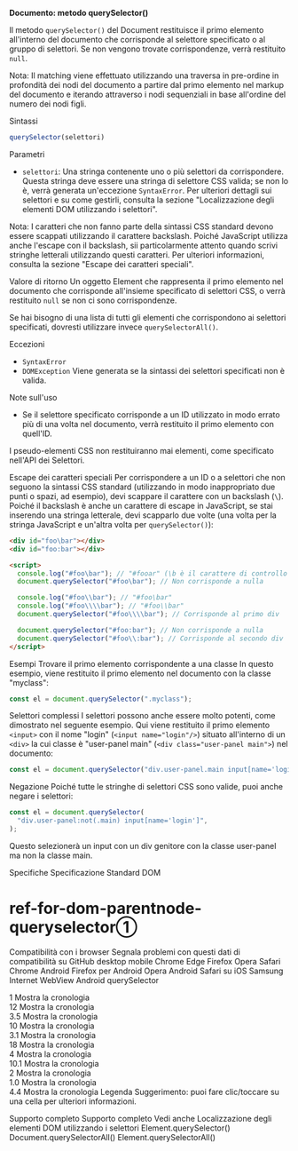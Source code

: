 **Documento: metodo querySelector()**

Il metodo `querySelector()` del Document restituisce il primo elemento all'interno del documento che corrisponde al selettore specificato o al gruppo di selettori. Se non vengono trovate corrispondenze, verrà restituito `null`.

Nota: Il matching viene effettuato utilizzando una traversa in pre-ordine in profondità dei nodi del documento a partire dal primo elemento nel markup del documento e iterando attraverso i nodi sequenziali in base all'ordine del numero dei nodi figli.

Sintassi
```javascript
querySelector(selettori)
```

Parametri
- `selettori`: Una stringa contenente uno o più selettori da corrispondere. Questa stringa deve essere una stringa di selettore CSS valida; se non lo è, verrà generata un'eccezione `SyntaxError`. Per ulteriori dettagli sui selettori e su come gestirli, consulta la sezione "Localizzazione degli elementi DOM utilizzando i selettori".

Nota: I caratteri che non fanno parte della sintassi CSS standard devono essere scappati utilizzando il carattere backslash. Poiché JavaScript utilizza anche l'escape con il backslash, sii particolarmente attento quando scrivi stringhe letterali utilizzando questi caratteri. Per ulteriori informazioni, consulta la sezione "Escape dei caratteri speciali".

Valore di ritorno
Un oggetto Element che rappresenta il primo elemento nel documento che corrisponde all'insieme specificato di selettori CSS, o verrà restituito `null` se non ci sono corrispondenze.

Se hai bisogno di una lista di tutti gli elementi che corrispondono ai selettori specificati, dovresti utilizzare invece `querySelectorAll()`.

Eccezioni
- `SyntaxError`
- `DOMException`
Viene generata se la sintassi dei selettori specificati non è valida.

Note sull'uso
- Se il selettore specificato corrisponde a un ID utilizzato in modo errato più di una volta nel documento, verrà restituito il primo elemento con quell'ID.

I pseudo-elementi CSS non restituiranno mai elementi, come specificato nell'API dei Selettori.

Escape dei caratteri speciali
Per corrispondere a un ID o a selettori che non seguono la sintassi CSS standard (utilizzando in modo inappropriato due punti o spazi, ad esempio), devi scappare il carattere con un backslash (`\`). Poiché il backslash è anche un carattere di escape in JavaScript, se stai inserendo una stringa letterale, devi scapparlo due volte (una volta per la stringa JavaScript e un'altra volta per `querySelector()`):

```html
<div id="foo\bar"></div>
<div id="foo:bar"></div>

<script>
  console.log("#foo\bar"); // "#fooar" (\b è il carattere di controllo backspace)
  document.querySelector("#foo\bar"); // Non corrisponde a nulla

  console.log("#foo\\bar"); // "#foo\bar"
  console.log("#foo\\\\bar"); // "#foo\\bar"
  document.querySelector("#foo\\\\bar"); // Corrisponde al primo div

  document.querySelector("#foo:bar"); // Non corrisponde a nulla
  document.querySelector("#foo\\:bar"); // Corrisponde al secondo div
</script>
```

Esempi
Trovare il primo elemento corrispondente a una classe
In questo esempio, viene restituito il primo elemento nel documento con la classe "myclass":

```javascript
const el = document.querySelector(".myclass");
```

Selettori complessi
I selettori possono anche essere molto potenti, come dimostrato nel seguente esempio. Qui viene restituito il primo elemento `<input>` con il nome "login" (`<input name="login"/>`) situato all'interno di un `<div>` la cui classe è "user-panel main" (`<div class="user-panel main">`) nel documento:

```javascript
const el = document.querySelector("div.user-panel.main input[name='login']");
```

Negazione
Poiché tutte le stringhe di selettori CSS sono valide, puoi anche negare i selettori:

```javascript
const el = document.querySelector(
  "div.user-panel:not(.main) input[name='login']",
);
```

Questo selezionerà un input con un div genitore con la classe user-panel ma non la classe main.

Specifiche
Specificazione
Standard DOM
# ref-for-dom-parentnode-queryselector①
Compatibilità con i browser
Segnala problemi con questi dati di compatibilità su GitHub
desktop	mobile
Chrome
Edge
Firefox
Opera
Safari
Chrome Android
Firefox per Android
Opera Android
Safari su iOS
Samsung Internet
WebView Android
querySelector

1
Mostra la cronologia	
12
Mostra la cronologia	
3.5
Mostra la cronologia	
10
Mostra la cronologia	
3.1
Mostra la cronologia	
18
Mostra la cronologia	
4
Mostra la cronologia	
10.1
Mostra la cronologia	
2
Mostra la cronologia	
1.0
Mostra la cronologia	
4.4
Mostra la cronologia
Legenda
Suggerimento: puoi fare clic/toccare su una cella per ulteriori informazioni.

Supporto completo
Supporto completo
Vedi anche
Localizzazione degli elementi DOM utilizzando i selettori
Element.querySelector()
Document.querySelectorAll()
Element.querySelectorAll()
